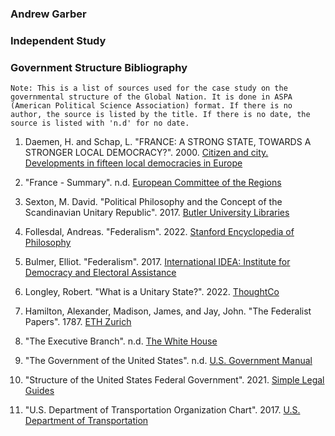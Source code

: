 ### Andrew Garber

### Independent Study

### Government Structure Bibliography

```
Note: This is a list of sources used for the case study on the governmental structure of the Global Nation. It is done in ASPA (American Political Science Association) format. If there is no author, the source is listed by the title. If there is no date, the source is listed with 'n.d' for no date.
```

1. Daemen, H. and Schap, L. "FRANCE: A STRONG STATE, TOWARDS A STRONGER LOCAL DEMOCRACY?". 2000. [Citizen and city. Developments in fifteen local democracies in Europe](https://core.ac.uk/download/pdf/18510948.pdf)

2. "France - Summary". n.d. [European Committee of the Regions](https://portal.cor.europa.eu/divisionpowers/Pages/France-Introduction.aspx)

3. Sexton, M. David. "Political Philosophy and the Concept of the Scandinavian Unitary Republic". 2017. [Butler University Libraries](https://digitalcommons.butler.edu/cgi/viewcontent.cgi?article=1048&context=the-mall)

4. Follesdal, Andreas. "Federalism". 2022. [Stanford Encyclopedia of Philosophy](https://plato.stanford.edu/entries/federalism/)

5. Bulmer, Elliot. "Federalism". 2017. [International IDEA: Institute for Democracy and Electoral Assistance](https://www.idea.int/themes/federalism)

6. Longley, Robert. "What is a Unitary State?". 2022. [ThoughtCo](https://www.thoughtco.com/unitary-state-government-pros-cons-examples-4184826)

7. Hamilton, Alexander, Madison, James, and Jay, John. "The Federalist Papers". 1787. [ETH Zurich](https://www.files.ethz.ch/isn/125481/5008_Federalist%20Papers.pdf)

8. "The Executive Branch". n.d. [The White House](https://www.whitehouse.gov/about-the-white-house/our-government/the-executive-branch/)

9. "The Government of the United States". n.d. [U.S. Government Manual](https://www.usgovernmentmanual.gov/ReadLibraryItem.ashx?SFN=Myz95sTyO4rJRM/nhIRwSw%3D%3D&SF=VHhnJrOeEAnGaa/rtk/JOg%3D%3D)

10. "Structure of the United States Federal Government". 2021. [Simple Legal Guides](https://simplelegalguides.com/blogs/simple-legal-guides-blog/organization-chart-for-the-united-states-federal-government)

11. "U.S. Department of Transportation Organization Chart". 2017. [U.S. Department of Transportation](https://www.transportation.gov/org-chart)
